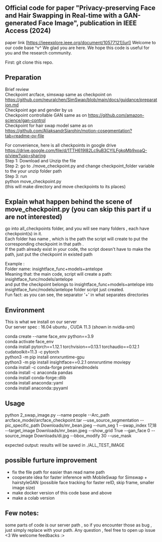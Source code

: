 ## Official code for paper "Privacy-preserving Face and Hair Swapping in Real-time with a GAN-generated Face Image", publication in IEEE Access (2024)
paper link [https://ieeexplore.ieee.org/document/10577121](url)
Welcome to our code base ^v^ We glad you are here. We hope this code is useful for you and the research community.

First: git clone this repo.

## Preparation 
Brief review <br>
Checkpoint arcface, simswap same as checkpoint on https://github.com/neuralchen/SimSwap/blob/main/docs/guidance/preparation.md <br>
Checkpoint age and gender by us<br>
Checkpoint controllable GAN same as on https://github.com/amazon-science/gan-control <br>
Checkpoint for hair swap model same as on https://github.com/AliaksandrSiarohin/motion-cosegmentation?tab=readme-ov-file <br>

For convenience, here is all checkpoints in google drive https://drive.google.com/file/d/1TTH619l82Lc9uB3CYILFgkqMb9xoaQ-q/view?usp=sharing <br>
Step 1: Download and Unzip the file <br>
Step 2: go to ./move_checkpoint.py and change checkpoint_folder variable to the your unzip folder path <br>
Step 3: run <br>
python move_checkpoint.py  <br>
(this will make directory and move checkpoints to its places)

## Explain what happen behind the scene of move_checkpoint.py (you can skip this part if u are not interested)
go into all_checkpoints folder, and you will see many folders , each have checkpoint(s) in it. <br>
Each folder has name , which is the path the script will create to put the corresponding checkpoint in that path .<br>
If the path already exist in your code, the script doesn't have to make the path, just put the checkpoint in existed path <br>

Example : <br>
Folder name: insightface_func+models+antelope  <br>
Meaning that: the main code, script will create a path: insightface_func/models/antelope <br>
and put the checkpoint belongs to insightface_func+models+antelope into insightface_func/models/antelope folder script just created.<br>
Fun fact: as you can see, the separator '+' in what separates directories 

## Environment 
This is what we install on our server<br>
Our server spec : 16.04 ubuntu , CUDA 11.3 (shown in nvidia-smi) <br>

conda create --name face_env python==3.9 <br>
conda activate face_env <br>
conda install pytorch==1.12.1 torchvision==0.13.1 torchaudio==0.12.1 cudatoolkit=11.3 -c pytorch <br>
python3 -m pip install onnxruntime-gpu <br>
python3 -m pip install insightface==0.2.1 onnxruntime moviepy <br>
conda install -c conda-forge pretrainedmodels <br>
conda install -c anaconda pandas <br>
conda install conda-forge::dlib <br>
conda install anaconda::yaml <br>
conda install anaconda::pyyaml <br>

## Usage <br>
python 2_swap_image.py --name people --Arc_path arcface_model/arcface_checkpoint.tar --use_source_segmentation --pic_specific_path Downloads/mr_bean.jpeg --num_seg 1 --swap_index 17,18 --target_image Downloads/mr_bean.jpeg --show_grid True --gan_face 0 --source_image Downloads/di.jpg --bbox_modify 30 --use_mask <br>

expected output: results will be saved in ./ALL_TEST_IMAGE

## possible furture improvement 
- fix the file path for easier than read name path
- cooperate idea for faster inference with MobileSwap for Simswap + hairstyleGAN (possible face tracking for faster reID, skip frame, smaller image size)
- make docker version of this code base and above 
- make a colab version



## Few notes:
some parts of code is our server path , so if you encounter those as bug , just simply replace with your path. 
Any question , feel free to open up issue <3 We welcome feedbacks :>
